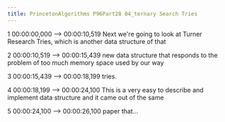 ```yaml
---
title: PrincetonAlgorithms P96Part28 04_ternary Search Tries
---
```


1
00:00:00,000 --> 00:00:10,519
Next we're going to look at Turner Research Tries, which is another data structure of that

2
00:00:10,519 --> 00:00:15,439
new data structure that responds to the problem of too much memory space used by our way

3
00:00:15,439 --> 00:00:18,199
tries.

4
00:00:18,199 --> 00:00:24,100
This is a very easy to describe and implement data structure and it came out of the same

5
00:00:24,100 --> 00:00:26,100
paper that...

